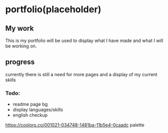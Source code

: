 # portfolio(placeholder)

## My work

This is my portfolio will be used to display what I have made and what I will be working on.

## progress

currently there is still a need for more pages and a display of my current skills

### Todo:

- readme page bg
- display languages/skills
- english checkup

https://coolors.co/001021-034748-1481ba-11b5e4-0caadc
palette
